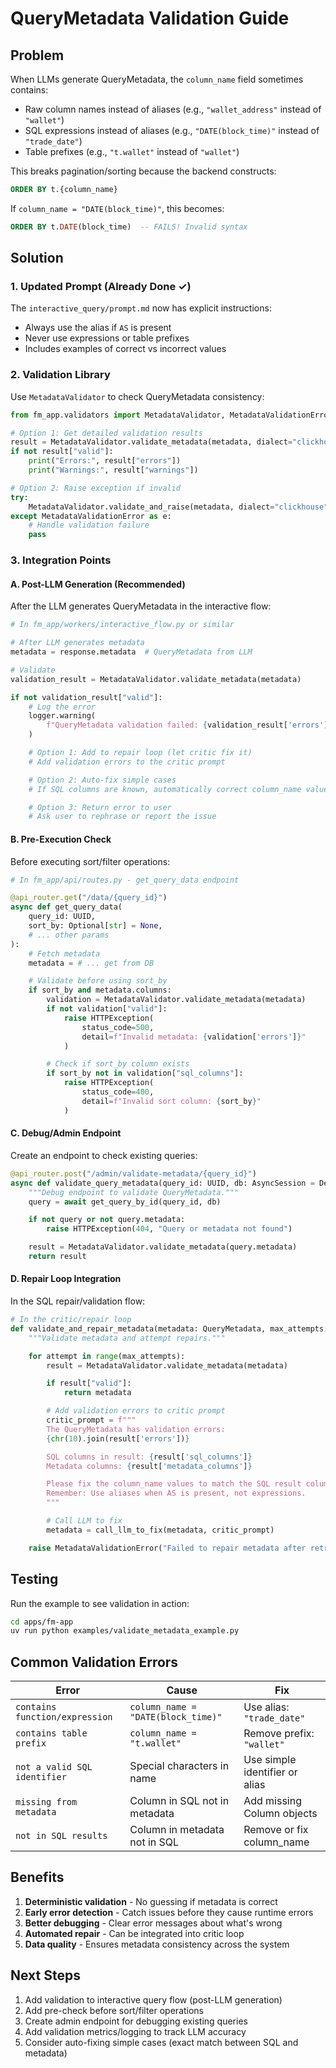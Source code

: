 # QueryMetadata Validation Guide

## Problem

When LLMs generate QueryMetadata, the `column_name` field sometimes contains:
- Raw column names instead of aliases (e.g., `"wallet_address"` instead of `"wallet"`)
- SQL expressions instead of aliases (e.g., `"DATE(block_time)"` instead of `"trade_date"`)
- Table prefixes (e.g., `"t.wallet"` instead of `"wallet"`)

This breaks pagination/sorting because the backend constructs:
```sql
ORDER BY t.{column_name}
```

If `column_name = "DATE(block_time)"`, this becomes:
```sql
ORDER BY t.DATE(block_time)  -- FAILS! Invalid syntax
```

## Solution

### 1. Updated Prompt (Already Done ✓)

The `interactive_query/prompt.md` now has explicit instructions:
- Always use the alias if `AS` is present
- Never use expressions or table prefixes
- Includes examples of correct vs incorrect values

### 2. Validation Library

Use `MetadataValidator` to check QueryMetadata consistency:

```python
from fm_app.validators import MetadataValidator, MetadataValidationError

# Option 1: Get detailed validation results
result = MetadataValidator.validate_metadata(metadata, dialect="clickhouse")
if not result["valid"]:
    print("Errors:", result["errors"])
    print("Warnings:", result["warnings"])

# Option 2: Raise exception if invalid
try:
    MetadataValidator.validate_and_raise(metadata, dialect="clickhouse")
except MetadataValidationError as e:
    # Handle validation failure
    pass
```

### 3. Integration Points

#### A. Post-LLM Generation (Recommended)

After the LLM generates QueryMetadata in the interactive flow:

```python
# In fm_app/workers/interactive_flow.py or similar

# After LLM generates metadata
metadata = response.metadata  # QueryMetadata from LLM

# Validate
validation_result = MetadataValidator.validate_metadata(metadata)

if not validation_result["valid"]:
    # Log the error
    logger.warning(
        f"QueryMetadata validation failed: {validation_result['errors']}"
    )

    # Option 1: Add to repair loop (let critic fix it)
    # Add validation errors to the critic prompt

    # Option 2: Auto-fix simple cases
    # If SQL columns are known, automatically correct column_name values

    # Option 3: Return error to user
    # Ask user to rephrase or report the issue
```

#### B. Pre-Execution Check

Before executing sort/filter operations:

```python
# In fm_app/api/routes.py - get_query_data endpoint

@api_router.get("/data/{query_id}")
async def get_query_data(
    query_id: UUID,
    sort_by: Optional[str] = None,
    # ... other params
):
    # Fetch metadata
    metadata = # ... get from DB

    # Validate before using sort_by
    if sort_by and metadata.columns:
        validation = MetadataValidator.validate_metadata(metadata)
        if not validation["valid"]:
            raise HTTPException(
                status_code=500,
                detail=f"Invalid metadata: {validation['errors']}"
            )

        # Check if sort_by column exists
        if sort_by not in validation["sql_columns"]:
            raise HTTPException(
                status_code=400,
                detail=f"Invalid sort column: {sort_by}"
            )
```

#### C. Debug/Admin Endpoint

Create an endpoint to check existing queries:

```python
@api_router.post("/admin/validate-metadata/{query_id}")
async def validate_query_metadata(query_id: UUID, db: AsyncSession = Depends(get_db)):
    """Debug endpoint to validate QueryMetadata."""
    query = await get_query_by_id(query_id, db)

    if not query or not query.metadata:
        raise HTTPException(404, "Query or metadata not found")

    result = MetadataValidator.validate_metadata(query.metadata)
    return result
```

#### D. Repair Loop Integration

In the SQL repair/validation flow:

```python
# In the critic/repair loop
def validate_and_repair_metadata(metadata: QueryMetadata, max_attempts: int = 3):
    """Validate metadata and attempt repairs."""

    for attempt in range(max_attempts):
        result = MetadataValidator.validate_metadata(metadata)

        if result["valid"]:
            return metadata

        # Add validation errors to critic prompt
        critic_prompt = f"""
        The QueryMetadata has validation errors:
        {chr(10).join(result['errors'])}

        SQL columns in result: {result['sql_columns']}
        Metadata columns: {result['metadata_columns']}

        Please fix the column_name values to match the SQL result columns.
        Remember: Use aliases when AS is present, not expressions.
        """

        # Call LLM to fix
        metadata = call_llm_to_fix(metadata, critic_prompt)

    raise MetadataValidationError("Failed to repair metadata after retries")
```

## Testing

Run the example to see validation in action:

```bash
cd apps/fm-app
uv run python examples/validate_metadata_example.py
```

## Common Validation Errors

| Error | Cause | Fix |
|-------|-------|-----|
| `contains function/expression` | `column_name = "DATE(block_time)"` | Use alias: `"trade_date"` |
| `contains table prefix` | `column_name = "t.wallet"` | Remove prefix: `"wallet"` |
| `not a valid SQL identifier` | Special characters in name | Use simple identifier or alias |
| `missing from metadata` | Column in SQL not in metadata | Add missing Column objects |
| `not in SQL results` | Column in metadata not in SQL | Remove or fix column_name |

## Benefits

1. **Deterministic validation** - No guessing if metadata is correct
2. **Early error detection** - Catch issues before they cause runtime errors
3. **Better debugging** - Clear error messages about what's wrong
4. **Automated repair** - Can be integrated into critic loop
5. **Data quality** - Ensures metadata consistency across the system

## Next Steps

1. Add validation to interactive query flow (post-LLM generation)
2. Add pre-check before sort/filter operations
3. Create admin endpoint for debugging existing queries
4. Add validation metrics/logging to track LLM accuracy
5. Consider auto-fixing simple cases (exact match between SQL and metadata)
